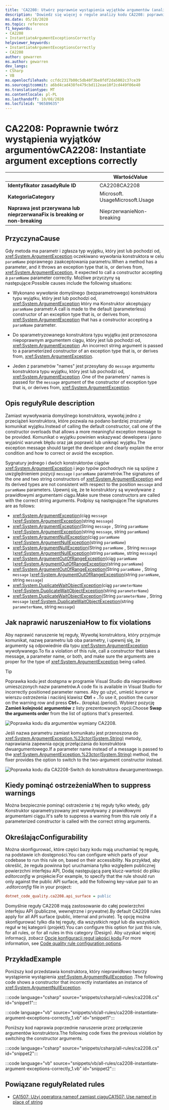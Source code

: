 ```yaml
---
title: 'CA2208: Utwórz poprawnie wystąpienia wyjątków argumentów (analiza kodu)'
description: 'Dowiedz się więcej o regule analizy kodu CA2208: poprawnie utworzyć wystąpienia wyjątków argumentów'
ms.date: 05/18/2020
ms.topic: reference
f1_keywords:
- CA2208
- InstantiateArgumentExceptionsCorrectly
helpviewer_keywords:
- InstantiateArgumentExceptionsCorrectly
- CA2208
author: gewarren
ms.author: gewarren
dev_langs:
- CSharp
- VB
ms.openlocfilehash: ccfdc2317b00c5db40f3be8fdf2da5002c37ce39
ms.sourcegitcommit: a6bd4cad438fe479cbd112eae10f2cd449f06e40
ms.translationtype: MT
ms.contentlocale: pl-PL
ms.lasthandoff: 10/08/2020
ms.locfileid: "96589635"
---
```

# <a name="ca2208-instantiate-argument-exceptions-correctly"></a><span data-ttu-id="e8a2a-103">CA2208: Poprawnie twórz wystąpienia wyjątków argumentów</span><span class="sxs-lookup"><span data-stu-id="e8a2a-103">CA2208: Instantiate argument exceptions correctly</span></span>

| | <span data-ttu-id="e8a2a-104">Wartość</span><span class="sxs-lookup"><span data-stu-id="e8a2a-104">Value</span></span> |
|-|-|
| <span data-ttu-id="e8a2a-105">**Identyfikator zasady**</span><span class="sxs-lookup"><span data-stu-id="e8a2a-105">**Rule ID**</span></span> |<span data-ttu-id="e8a2a-106">CA2208</span><span class="sxs-lookup"><span data-stu-id="e8a2a-106">CA2208</span></span>|
| <span data-ttu-id="e8a2a-107">**Kategoria**</span><span class="sxs-lookup"><span data-stu-id="e8a2a-107">**Category**</span></span> |<span data-ttu-id="e8a2a-108">Microsoft. Usage</span><span class="sxs-lookup"><span data-stu-id="e8a2a-108">Microsoft.Usage</span></span>|
| <span data-ttu-id="e8a2a-109">**Naprawa jest przerywana lub nieprzerwana**</span><span class="sxs-lookup"><span data-stu-id="e8a2a-109">**Fix is breaking or non-breaking**</span></span> |<span data-ttu-id="e8a2a-110">Nieprzerwanie</span><span class="sxs-lookup"><span data-stu-id="e8a2a-110">Non-breaking</span></span>|

## <a name="cause"></a><span data-ttu-id="e8a2a-111">Przyczyna</span><span class="sxs-lookup"><span data-stu-id="e8a2a-111">Cause</span></span>

<span data-ttu-id="e8a2a-112">Gdy metoda ma parametr i zgłasza typ wyjątku, który jest lub pochodzi od, <xref:System.ArgumentException> oczekiwano wywołania konstruktora w celu `paramName` poprawnego zaakceptowania parametru.</span><span class="sxs-lookup"><span data-stu-id="e8a2a-112">When a method has a parameter, and it throws an exception type that is, or derives from, <xref:System.ArgumentException>, it expected to call a constructor accepting a `paramName` parameter correctly.</span></span> <span data-ttu-id="e8a2a-113">Możliwe przyczyny są następujące:</span><span class="sxs-lookup"><span data-stu-id="e8a2a-113">Possible causes include the following situations:</span></span>

- <span data-ttu-id="e8a2a-114">Wykonano wywołanie domyślnego (bezparametrowego) konstruktora typu wyjątku, który jest lub pochodzi od, <xref:System.ArgumentException> który ma Konstruktor akceptujący `paramName` parametr.</span><span class="sxs-lookup"><span data-stu-id="e8a2a-114">A call is made to the default (parameterless) constructor of an exception type that is, or derives from, <xref:System.ArgumentException> that has a constructor accepting a `paramName` parameter.</span></span>

- <span data-ttu-id="e8a2a-115">Do sparametryzowanego konstruktora typu wyjątku jest przenoszona niepoprawnym argumentem ciągu, który jest lub pochodzi od, <xref:System.ArgumentException> .</span><span class="sxs-lookup"><span data-stu-id="e8a2a-115">An incorrect string argument is passed to a parameterized constructor of an exception type that is, or derives from, <xref:System.ArgumentException>.</span></span>

- <span data-ttu-id="e8a2a-116">Jeden z parametrów "names" jest przesyłany do `message` argumentu konstruktora typu wyjątku, który jest lub pochodzi od, <xref:System.ArgumentException> .</span><span class="sxs-lookup"><span data-stu-id="e8a2a-116">One of the parameters' names is passed for the `message` argument of the constructor of exception type that is, or derives from, <xref:System.ArgumentException>.</span></span>

## <a name="rule-description"></a><span data-ttu-id="e8a2a-117">Opis reguły</span><span class="sxs-lookup"><span data-stu-id="e8a2a-117">Rule description</span></span>

<span data-ttu-id="e8a2a-118">Zamiast wywoływania domyślnego konstruktora, wywołaj jedno z przeciążeń konstruktora, które pozwala na podano bardziej zrozumiały komunikat wyjątku.</span><span class="sxs-lookup"><span data-stu-id="e8a2a-118">Instead of calling the default constructor, call one of the constructor overloads that allows a more meaningful exception message to be provided.</span></span> <span data-ttu-id="e8a2a-119">Komunikat o wyjątku powinien wskazywać dewelopera i jasno wyjaśnić warunek błędu oraz jak poprawić lub uniknąć wyjątku.</span><span class="sxs-lookup"><span data-stu-id="e8a2a-119">The exception message should target the developer and clearly explain the error condition and how to correct or avoid the exception.</span></span>

<span data-ttu-id="e8a2a-120">Sygnatury jednego i dwóch konstruktorów ciągów <xref:System.ArgumentException> i jego typów pochodnych nie są spójne z uwzględnieniem pozycji `message` i `paramName` parametrów.</span><span class="sxs-lookup"><span data-stu-id="e8a2a-120">The signatures of the one and two string constructors of <xref:System.ArgumentException> and its derived types are not consistent with respect to the position `message` and `paramName` parameters.</span></span> <span data-ttu-id="e8a2a-121">Upewnij się, że te konstruktory są wywoływane z prawidłowymi argumentami ciągu.</span><span class="sxs-lookup"><span data-stu-id="e8a2a-121">Make sure these constructors are called with the correct string arguments.</span></span> <span data-ttu-id="e8a2a-122">Podpisy są następujące:</span><span class="sxs-lookup"><span data-stu-id="e8a2a-122">The signatures are as follows:</span></span>

- <span data-ttu-id="e8a2a-123"><xref:System.ArgumentException>(ciąg `message` )</span><span class="sxs-lookup"><span data-stu-id="e8a2a-123"><xref:System.ArgumentException>(string `message`)</span></span>
- <span data-ttu-id="e8a2a-124"><xref:System.ArgumentException>(String `message` , String `paramName` )</span><span class="sxs-lookup"><span data-stu-id="e8a2a-124"><xref:System.ArgumentException>(string `message`, string `paramName`)</span></span>
- <span data-ttu-id="e8a2a-125"><xref:System.ArgumentNullException>(ciąg `paramName` )</span><span class="sxs-lookup"><span data-stu-id="e8a2a-125"><xref:System.ArgumentNullException>(string `paramName`)</span></span>
- <span data-ttu-id="e8a2a-126"><xref:System.ArgumentNullException>(String `paramName` , String `message` )</span><span class="sxs-lookup"><span data-stu-id="e8a2a-126"><xref:System.ArgumentNullException>(string `paramName`, string `message`)</span></span>
- <span data-ttu-id="e8a2a-127"><xref:System.ArgumentOutOfRangeException>(ciąg `paramName` )</span><span class="sxs-lookup"><span data-stu-id="e8a2a-127"><xref:System.ArgumentOutOfRangeException>(string `paramName`)</span></span>
- <span data-ttu-id="e8a2a-128"><xref:System.ArgumentOutOfRangeException>(String `paramName` , String `message` )</span><span class="sxs-lookup"><span data-stu-id="e8a2a-128"><xref:System.ArgumentOutOfRangeException>(string `paramName`, string `message`)</span></span>
- <span data-ttu-id="e8a2a-129"><xref:System.DuplicateWaitObjectException>(ciąg `parameterName` )</span><span class="sxs-lookup"><span data-stu-id="e8a2a-129"><xref:System.DuplicateWaitObjectException>(string `parameterName`)</span></span>
- <span data-ttu-id="e8a2a-130"><xref:System.DuplicateWaitObjectException>(String `parameterName` , String `message` )</span><span class="sxs-lookup"><span data-stu-id="e8a2a-130"><xref:System.DuplicateWaitObjectException>(string `parameterName`, string `message`)</span></span>

## <a name="how-to-fix-violations"></a><span data-ttu-id="e8a2a-131">Jak naprawić naruszenia</span><span class="sxs-lookup"><span data-stu-id="e8a2a-131">How to fix violations</span></span>

<span data-ttu-id="e8a2a-132">Aby naprawić naruszenie tej reguły, Wywołaj konstruktora, który przyjmuje komunikat, nazwę parametru lub oba parametry, i upewnij się, że argumenty są odpowiednie dla typu <xref:System.ArgumentException> wywoływanego.</span><span class="sxs-lookup"><span data-stu-id="e8a2a-132">To fix a violation of this rule, call a constructor that takes a message, a parameter name, or both, and make sure the arguments are proper for the type of <xref:System.ArgumentException> being called.</span></span>

> [!TIP]
> <span data-ttu-id="e8a2a-133">Poprawka kodu jest dostępna w programie Visual Studio dla nieprawidłowo umieszczonych nazw parametrów.</span><span class="sxs-lookup"><span data-stu-id="e8a2a-133">A code fix is available in Visual Studio for incorrectly positioned parameter names.</span></span> <span data-ttu-id="e8a2a-134">Aby go użyć, umieść kursor w wierszu ostrzeżenia i naciśnij klawisz **Ctrl** + **.**</span><span class="sxs-lookup"><span data-stu-id="e8a2a-134">To use it, position the cursor on the warning row and press **Ctrl**+**.**</span></span> <span data-ttu-id="e8a2a-135">(kropka).</span><span class="sxs-lookup"><span data-stu-id="e8a2a-135">(period).</span></span> <span data-ttu-id="e8a2a-136">Wybierz pozycję **Zamień kolejność argumentów** z listy prezentowanych opcji.</span><span class="sxs-lookup"><span data-stu-id="e8a2a-136">Choose **Swap the arguments order** from the list of options that's presented.</span></span>
>
> ![Poprawka kodu dla argumentów wymiany CA2208.](media/ca2208-codefix_swap.png)
>
> <span data-ttu-id="e8a2a-138">Jeśli nazwa parametru zamiast komunikatu jest przenoszona do <xref:System.ArgumentException.%23ctor(System.String)> metody, naprawiania zapewnia opcję przełączania do konstruktora dwuargumentowego.</span><span class="sxs-lookup"><span data-stu-id="e8a2a-138">If a parameter name instead of a message is passed to the <xref:System.ArgumentException.%23ctor(System.String)> method, the fixer provides the option to switch to the two-argument constructor instead.</span></span>
>
> ![Poprawka kodu dla CA2208-Switch do konstruktora dwuargumentowego.](media/ca2208-codefix_null_msg.png)

## <a name="when-to-suppress-warnings"></a><span data-ttu-id="e8a2a-140">Kiedy pominąć ostrzeżenia</span><span class="sxs-lookup"><span data-stu-id="e8a2a-140">When to suppress warnings</span></span>

<span data-ttu-id="e8a2a-141">Można bezpiecznie pominąć ostrzeżenie z tej reguły tylko wtedy, gdy Konstruktor sparametryzowany jest wywoływany z prawidłowymi argumentami ciągu.</span><span class="sxs-lookup"><span data-stu-id="e8a2a-141">It's safe to suppress a warning from this rule only if a parameterized constructor is called with the correct string arguments.</span></span>

## <a name="configurability"></a><span data-ttu-id="e8a2a-142">Określając</span><span class="sxs-lookup"><span data-stu-id="e8a2a-142">Configurability</span></span>

<span data-ttu-id="e8a2a-143">Można skonfigurować, które części bazy kodu mają uruchamiać tę regułę, na podstawie ich dostępności.</span><span class="sxs-lookup"><span data-stu-id="e8a2a-143">You can configure which parts of your codebase to run this rule on, based on their accessibility.</span></span> <span data-ttu-id="e8a2a-144">Na przykład, aby określić, że reguła powinna być uruchamiana tylko względem publicznej powierzchni interfejsu API, Dodaj następującą parę klucz-wartość do pliku *editorconfig* w projekcie:</span><span class="sxs-lookup"><span data-stu-id="e8a2a-144">For example, to specify that the rule should run only against the public API surface, add the following key-value pair to an *.editorconfig* file in your project:</span></span>

```ini
dotnet_code_quality.ca2208.api_surface = public
```

<span data-ttu-id="e8a2a-145">Domyślnie reguły CA2208 mają zastosowanie do całej powierzchni interfejsu API (publiczne, wewnętrzne i prywatne).</span><span class="sxs-lookup"><span data-stu-id="e8a2a-145">By default CA2208 rules apply for all API surface (public, internal and private).</span></span> <span data-ttu-id="e8a2a-146">Tę opcję można skonfigurować tylko dla tej reguły, dla wszystkich reguł lub dla wszystkich reguł w tej kategorii (projekt).</span><span class="sxs-lookup"><span data-stu-id="e8a2a-146">You can configure this option for just this rule, for all rules, or for all rules in this category (Design).</span></span> <span data-ttu-id="e8a2a-147">Aby uzyskać więcej informacji, zobacz [Opcje konfiguracji reguł jakości kodu](../code-quality-rule-options.md).</span><span class="sxs-lookup"><span data-stu-id="e8a2a-147">For more information, see [Code quality rule configuration options](../code-quality-rule-options.md).</span></span>

## <a name="example"></a><span data-ttu-id="e8a2a-148">Przykład</span><span class="sxs-lookup"><span data-stu-id="e8a2a-148">Example</span></span>

<span data-ttu-id="e8a2a-149">Poniższy kod przedstawia konstruktora, który nieprawidłowo tworzy wystąpienie wystąpienia <xref:System.ArgumentNullException> .</span><span class="sxs-lookup"><span data-stu-id="e8a2a-149">The following code shows a constructor that incorrectly instantiates an instance of <xref:System.ArgumentNullException>.</span></span>

:::code language="csharp" source="snippets/csharp/all-rules/ca2208.cs" id="snippet1":::

:::code language="vb" source="snippets/vb/all-rules/ca2208-instantiate-argument-exceptions-correctly_1.vb" id="snippet1":::

<span data-ttu-id="e8a2a-150">Poniższy kod naprawia poprzednie naruszenie przez przełączenie argumentów konstruktora.</span><span class="sxs-lookup"><span data-stu-id="e8a2a-150">The following code fixes the previous violation by switching the constructor arguments.</span></span>

:::code language="csharp" source="snippets/csharp/all-rules/ca2208.cs" id="snippet2":::

:::code language="vb" source="snippets/vb/all-rules/ca2208-instantiate-argument-exceptions-correctly_1.vb" id="snippet2":::

## <a name="related-rules"></a><span data-ttu-id="e8a2a-151">Powiązane reguły</span><span class="sxs-lookup"><span data-stu-id="e8a2a-151">Related rules</span></span>

- [<span data-ttu-id="e8a2a-152">CA1507: Użyj operatora nameof zamiast ciągu</span><span class="sxs-lookup"><span data-stu-id="e8a2a-152">CA1507: Use nameof in place of string</span></span>](ca1507.md)
